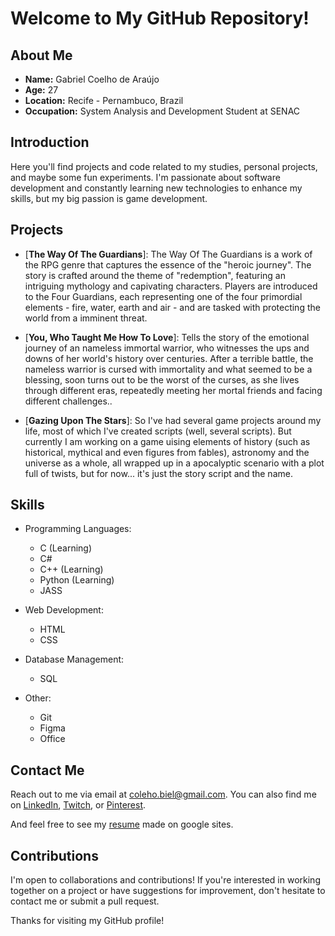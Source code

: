 # Welcome to My GitHub Repository!

## About Me
- **Name:** Gabriel Coelho de Araújo
- **Age:** 27
- **Location:** Recife - Pernambuco, Brazil
- **Occupation:** System Analysis and Development Student at SENAC

## Introduction
Here you'll find projects and code related to my studies, personal projects, and maybe some fun experiments. I'm passionate about software development and constantly learning new technologies to enhance my skills, but my big passion is game development.

## Projects
- [**The Way Of The Guardians**]: The Way Of The Guardians is a work of the RPG genre that captures the essence of the "heroic journey". The story is crafted around the theme of "redemption", featuring an intriguing mythology and capivating characters. Players are introduced to the Four Guardians, each representing one of the four primordial elements - fire, water, earth and air - and are tasked with protecting the world from a imminent threat.

- [**You, Who Taught Me How To Love**]: Tells the story of the emotional journey of an nameless immortal warrior, who witnesses the ups and downs of her world's history over centuries. After a terrible battle, the nameless warrior is cursed with immortality and what seemed to be a blessing, soon turns out to be the worst of the curses, as she lives through different eras, repeatedly meeting her mortal friends and facing different challenges..

- [**Gazing Upon The Stars**]: So I've had several game projects around my life, most of which I've created scripts (well, several scripts). But currently I am working on a game uising elements of history (such as historical, mythical and even figures from fables), astronomy and the universe as a whole, all wrapped up in a apocalyptic scenario with a plot full of twists, but for now... it's just the story script and the name.

## Skills
- Programming Languages: 
  - C (Learning)
  - C# 
  - C++ (Learning)
  - Python (Learning)
  - JASS
   
- Web Development:
  - HTML
  - CSS

- Database Management:
  - SQL

- Other:
  - Git
  - Figma
  - Office

## Contact Me
Reach out to me via email at coleho.biel@gmail.com. You can also find me on [LinkedIn](http://linkedin.com/in/gabrielcaraujo), [Twitch](http://twitch.tv/bordercansado), or [Pinterest](http://pinterest.com/KingOfDegeneracy).

And feel free to see my [resume](https://sites.google.com/view/gabriel-resume?usp=sharing) made on google sites.

## Contributions
I'm open to collaborations and contributions! If you're interested in working together on a project or have suggestions for improvement, don't hesitate to contact me or submit a pull request.

Thanks for visiting my GitHub profile!
